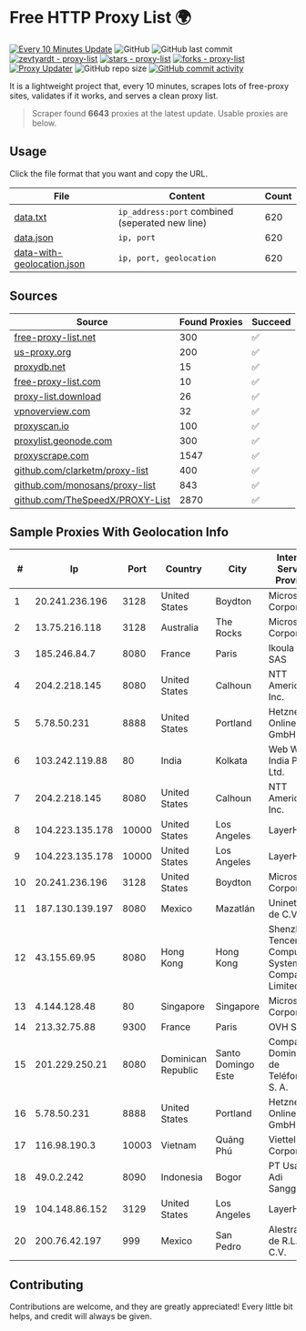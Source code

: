 
# Free HTTP Proxy List 🌍

[![Every 10 Minutes Update](https://github.com/mertguvencli/http-proxy-list/actions/workflows/main.yml/badge.svg?branch=main)](https://github.com/mertguvencli/http-proxy-list/actions/workflows/main.yml)
![GitHub](https://img.shields.io/github/license/mertguvencli/http-proxy-list)
![GitHub last commit](https://img.shields.io/github/last-commit/mertguvencli/http-proxy-list)
[![zevtyardt - proxy-list](https://img.shields.io/static/v1?label=zevtyardt&message=proxy-list&color=blue&logo=github)](https://github.com/zevtyardt/proxy-list "Go to GitHub repo")
[![stars - proxy-list](https://img.shields.io/github/stars/zevtyardt/proxy-list?style=social)](https://github.com/zevtyardt/proxy-list)
[![forks - proxy-list](https://img.shields.io/github/forks/zevtyardt/proxy-list?style=social)](https://github.com/zevtyardt/proxy-list)
[![Proxy Updater](https://github.com/zevtyardt/proxy-list/workflows/Proxy%20Updater/badge.svg)](https://github.com/zevtyardt/proxy-list/actions?query=workflow:"Proxy+Updater")
![GitHub repo size](https://img.shields.io/github/repo-size/zevtyardt/proxy-list)
[![GitHub commit activity](https://img.shields.io/github/commit-activity/m/zevtyardt/proxy-list?logo=commits)](https://github.com/zevtyardt/proxy-list/commits/main)

It is a lightweight project that, every 10 minutes, scrapes lots of free-proxy sites, validates if it works, and serves a clean proxy list.

> Scraper found **6643** proxies at the latest update. Usable proxies are below.

## Usage

Click the file format that you want and copy the URL.

|File|Content|Count|
|----|-------|-----|
|[data.txt](https://raw.githubusercontent.com/mertguvencli/http-proxy-list/main/proxy-list/data.txt)|`ip_address:port` combined (seperated new line)|620|
|[data.json](https://raw.githubusercontent.com/mertguvencli/http-proxy-list/main/proxy-list/data.json)|`ip, port`|620|
|[data-with-geolocation.json](https://raw.githubusercontent.com/mertguvencli/http-proxy-list/main/proxy-list/data-with-geolocation.json)|`ip, port, geolocation`|620|

## Sources

|Source|Found Proxies|Succeed|
|------|-------------|-------|
|[free-proxy-list.net](https://free-proxy-list.net)|300|✅|
|[us-proxy.org](https://www.us-proxy.org)|200|✅|
|[proxydb.net](http://proxydb.net)|15|✅|
|[free-proxy-list.com](https://free-proxy-list.com/?page=&port=&type%5B%5D=http&type%5B%5D=https&up_time=0&search=Search)|10|✅|
|[proxy-list.download](https://www.proxy-list.download/HTTP)|26|✅|
|[vpnoverview.com](https://vpnoverview.com/privacy/anonymous-browsing/free-proxy-servers)|32|✅|
|[proxyscan.io](https://www.proxyscan.io)|100|✅|
|[proxylist.geonode.com](https://proxylist.geonode.com/api/proxy-list?limit=300&page=1&sort_by=lastChecked&sort_type=desc&protocols=http,https)|300|✅|
|[proxyscrape.com](https://api.proxyscrape.com/v2/?request=displayproxies&protocol=http&timeout=10000&country=all&ssl=all&anonymity=all)|1547|✅|
|[github.com/clarketm/proxy-list](https://raw.githubusercontent.com/clarketm/proxy-list/master/proxy-list-raw.txt)|400|✅|
|[github.com/monosans/proxy-list](https://raw.githubusercontent.com/monosans/proxy-list/main/proxies/http.txt)|843|✅|
|[github.com/TheSpeedX/PROXY-List](https://raw.githubusercontent.com/TheSpeedX/PROXY-List/master/http.txt)|2870|✅|


## Sample Proxies With Geolocation Info

|#|Ip|Port|Country|City|Internet Service Provider|
|-|--|----|-------|----|-------------------------|
|1|20.241.236.196|3128|United States|Boydton|Microsoft Corporation|
|2|13.75.216.118|3128|Australia|The Rocks|Microsoft Corporation|
|3|185.246.84.7|8080|France|Paris|Ikoula Net SAS|
|4|204.2.218.145|8080|United States|Calhoun|NTT America, Inc.|
|5|5.78.50.231|8888|United States|Portland|Hetzner Online GmbH|
|6|103.242.119.88|80|India|Kolkata|Web Werks India Pvt. Ltd.|
|7|204.2.218.145|8080|United States|Calhoun|NTT America, Inc.|
|8|104.223.135.178|10000|United States|Los Angeles|LayerHost|
|9|104.223.135.178|10000|United States|Los Angeles|LayerHost|
|10|20.241.236.196|3128|United States|Boydton|Microsoft Corporation|
|11|187.130.139.197|8080|Mexico|Mazatlán|Uninet S.A. de C.V.|
|12|43.155.69.95|8080|Hong Kong|Hong Kong|Shenzhen Tencent Computer Systems Company Limited|
|13|4.144.128.48|80|Singapore|Singapore|Microsoft Corporation|
|14|213.32.75.88|9300|France|Paris|OVH SAS|
|15|201.229.250.21|8080|Dominican Republic|Santo Domingo Este|Compañía Dominicana de Teléfonos S. A.|
|16|5.78.50.231|8888|United States|Portland|Hetzner Online GmbH|
|17|116.98.190.3|10003|Vietnam|Quảng Phú|Viettel Corporation|
|18|49.0.2.242|8090|Indonesia|Bogor|PT Usaha Adi Sanggoro|
|19|104.148.86.152|3129|United States|Los Angeles|LayerHost|
|20|200.76.42.197|999|Mexico|San Pedro|Alestra, S. de R.L. de C.V.|



## Contributing

Contributions are welcome, and they are greatly appreciated! Every
little bit helps, and credit will always be given.

